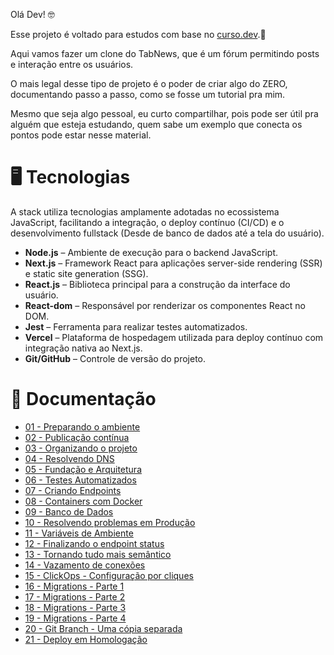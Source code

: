 Olá Dev! 🤓

Esse projeto é voltado para estudos com base no [curso.dev](https://curso.dev).🌱

Aqui vamos fazer um clone do TabNews, que é um fórum permitindo posts e interação entre os usuários.

O mais legal desse tipo de projeto é o poder de criar algo do ZERO, documentando
passo a passo, como se fosse um tutorial pra mim.

Mesmo que seja algo pessoal, eu curto compartilhar, pois pode ser útil pra alguém
que esteja estudando, quem sabe um exemplo que conecta os pontos pode estar nesse
material.

# 🖥️ Tecnologias

A stack utiliza tecnologias amplamente adotadas no ecossistema JavaScript, facilitando a integração, o deploy contínuo (CI/CD) e o desenvolvimento fullstack (Desde de banco de dados até a tela do usuário).

- **Node.js** – Ambiente de execução para o backend JavaScript.
- **Next.js** – Framework React para aplicações server-side rendering (SSR) e static site generation (SSG).
- **React.js** – Biblioteca principal para a construção da interface do usuário.
- **React-dom** – Responsável por renderizar os componentes React no DOM.
- **Jest** – Ferramenta para realizar testes automatizados.
- **Vercel** – Plataforma de hospedagem utilizada para deploy contínuo com integração nativa ao Next.js.
- **Git/GitHub** – Controle de versão do projeto.

# 🔗 Documentação

- [01 - Preparando o ambiente](docs/01-preparando-o-ambiente.md)
- [02 - Publicação contínua](docs/02-publicacao-continua.md)
- [03 - Organizando o projeto](docs/03-organizando-o-projeto.md)
- [04 - Resolvendo DNS](docs/04-resolvendo-dns.md)
- [05 - Fundação e Arquitetura](docs/05-fundacao-e-arquitetura.md)
- [06 - Testes Automatizados](docs/06-testes-automatizados.md)
- [07 - Criando Endpoints](docs/07-criando-endpoints.md)
- [08 - Containers com Docker](docs/08-containers-com-docker.md)
- [09 - Banco de Dados](docs/09-banco-de-dados.md)
- [10 - Resolvendo problemas em Produção](docs/10-resolvendo-problemas-em-prod.md)
- [11 - Variáveis de Ambiente](docs/11-variaveis-de-ambiente.md)
- [12 - Finalizando o endpoint status](docs/12-finalizando-endpoint-status.md)
- [13 - Tornando tudo mais semântico](docs/13-tornando-semantico.md)
- [14 - Vazamento de conexões](docs/14-vazamento-de-conexoes-do-banco.md)
- [15 - ClickOps - Configuração por cliques](docs/15-click-ops-configurando-com-cliques.md)
- [16 - Migrations - Parte 1](docs/16-migrations-parte-1.md)
- [17 - Migrations - Parte 2](docs/17-migrations-parte-2.md)
- [18 - Migrations - Parte 3](docs/18-migrations-parte-3.md)
- [19 - Migrations - Parte 4](docs/19-migrations-parte-4.md)
- [20 - Git Branch - Uma cópia separada](docs/20-git-branches-sao-copias.md)
- [21 - Deploy em Homologação](docs/21-deploy-em-homologacao.md)
